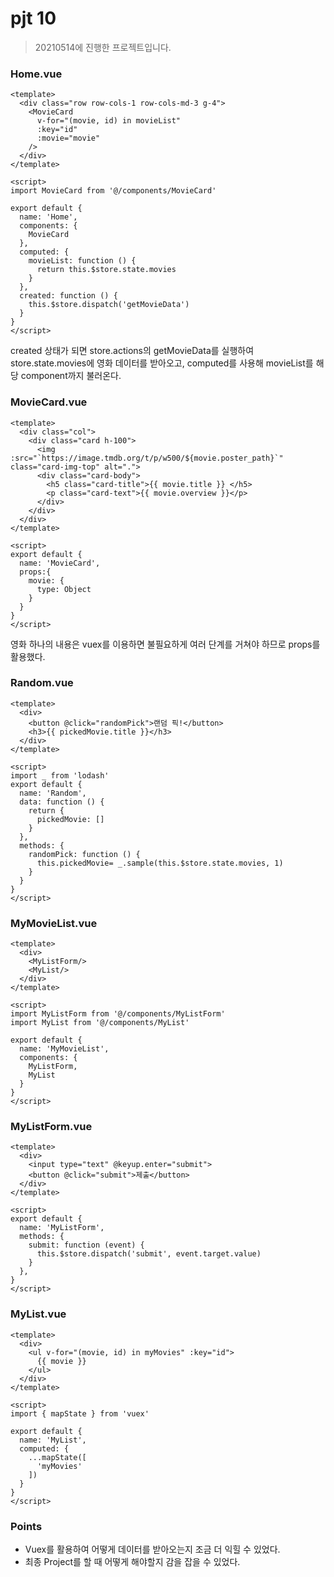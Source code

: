 # pjt 10

> 20210514에 진행한 프로젝트입니다.

### Home.vue

```vue
<template>
  <div class="row row-cols-1 row-cols-md-3 g-4">
    <MovieCard
      v-for="(movie, id) in movieList" 
      :key="id" 
      :movie="movie"
    />
  </div>
</template>

<script>
import MovieCard from '@/components/MovieCard'

export default {
  name: 'Home',
  components: {
    MovieCard
  },
  computed: {
    movieList: function () {
      return this.$store.state.movies
    }
  },
  created: function () {
    this.$store.dispatch('getMovieData')
  }
}
</script>
```

created 상태가 되면 store.actions의 getMovieData를 실행하여 store.state.movies에 영화 데이터를 받아오고, computed를 사용해 movieList를 해당 component까지 불러온다.

### MovieCard.vue

```vue
<template>
  <div class="col">
    <div class="card h-100">
      <img :src="`https://image.tmdb.org/t/p/w500/${movie.poster_path}`" class="card-img-top" alt=".">
      <div class="card-body">
        <h5 class="card-title">{{ movie.title }} </h5>
        <p class="card-text">{{ movie.overview }}</p>
      </div>
    </div>
  </div>
</template>

<script>
export default {
  name: 'MovieCard',
  props:{
    movie: {
      type: Object
    }
  }
}
</script>
```

영화 하나의 내용은 vuex를 이용하면 불필요하게 여러 단계를 거쳐야 하므로 props를 활용했다.

### Random.vue

```vue
<template>
  <div>
    <button @click="randomPick">랜덤 픽!</button>
    <h3>{{ pickedMovie.title }}</h3>
  </div>
</template>

<script>
import _ from 'lodash'
export default {
  name: 'Random',
  data: function () {
    return {
      pickedMovie: []
    }
  },
  methods: {
    randomPick: function () {
      this.pickedMovie= _.sample(this.$store.state.movies, 1)
    }
  }
}
</script>
```

### MyMovieList.vue

```vue
<template>
  <div>
    <MyListForm/>
    <MyList/>
  </div>
</template>

<script>
import MyListForm from '@/components/MyListForm'
import MyList from '@/components/MyList'

export default {
  name: 'MyMovieList',
  components: {
    MyListForm,
    MyList
  }
}
</script>
```

### MyListForm.vue

```vue
<template>
  <div>
    <input type="text" @keyup.enter="submit">
    <button @click="submit">제출</button>
  </div>
</template>

<script>
export default {
  name: 'MyListForm',
  methods: {
    submit: function (event) {
      this.$store.dispatch('submit', event.target.value)
    }
  },
}
</script>
```

### MyList.vue

```vue
<template>
  <div>
    <ul v-for="(movie, id) in myMovies" :key="id">
      {{ movie }}
    </ul> 
  </div>
</template>

<script>
import { mapState } from 'vuex'

export default {
  name: 'MyList',
  computed: {
    ...mapState([
      'myMovies'
    ])
  }
}
</script>
```

### Points

- Vuex를 활용하여 어떻게 데이터를 받아오는지 조금 더 익힐 수 있었다.
- 최종 Project를 할 때 어떻게 해야할지 감을 잡을 수 있었다.